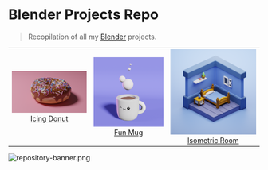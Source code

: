 # Blender Projects Repo

> Recopilation of all my [Blender](https://www.blender.org/) projects.

| | | |
|:-------------------------:| :-------------------------:| :-------------------------:|
|<img width="1604" alt="Icing Donut" src="./Icing%20Donut/chocolate-donnut-sprinkles.png">  [Icing Donut](Icing%20Donut/README.md) | <img width="1604" alt="Fun Mug" src="./Fun%20mug/happy-hot-chocolate.png">  [Fun Mug](./Fun%20mug/README.md) | <img width="1604" alt="Isometric Room" src="./Isometric%20Room/isometric-room.png">  [Isometric Room](./Isometric%20Room/README.md) |

![repository-banner.png](https://res.cloudinary.com/alvarosaburido/image/upload/v1612193118/as-portfolio/Repo_Banner_kexozw.png)